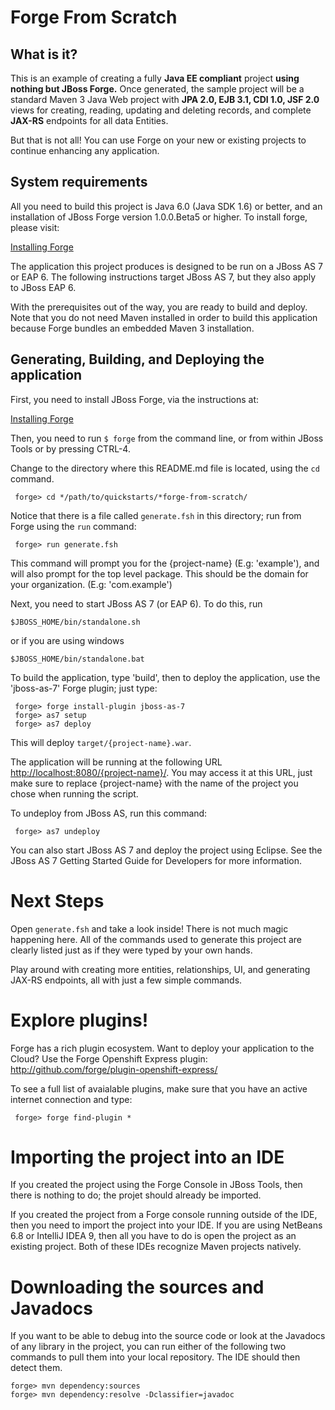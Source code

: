 Forge From Scratch
========================

What is it?
-----------

This is an example of creating a fully **Java EE compliant** project **using nothing
but JBoss Forge.** Once generated, the sample project will be a standard Maven 3
Java Web project with **JPA 2.0, EJB 3.1, CDI 1.0, JSF 2.0** views for creating, reading, updating
and deleting records, and complete **JAX-RS** endpoints for all data Entities.

But that is not all! You can use Forge on your new or existing projects
to continue enhancing any application.

System requirements
-------------------

All you need to build this project is Java 6.0 (Java SDK 1.6) or better, and an installation
of JBoss Forge version 1.0.0.Beta5 or higher. To install forge, please visit: 

   [Installing Forge](https://docs.jboss.org/author/display/FORGE/Installation)

The application this project produces is designed to be run on a JBoss AS 7 or EAP 6. 
The following instructions target JBoss AS 7, but they also apply to JBoss EAP 6.
 
With the prerequisites out of the way, you are ready to build and deploy. Note that you
do not need Maven installed in order to build this application because Forge bundles
an embedded Maven 3 installation.

Generating, Building, and Deploying the application
-------------------------
 
First, you need to install JBoss Forge, via the instructions at:

   [Installing Forge](https://docs.jboss.org/author/display/FORGE/Installation)

Then, you need to run `$ forge` from the command line, or from within JBoss Tools
or by pressing CTRL-4.

Change to the directory where this README.md file is located, using the `cd` command.

     forge> cd */path/to/quickstarts/*forge-from-scratch/

Notice that there is a file called `generate.fsh` in this directory; run from Forge
using the `run` command:

     forge> run generate.fsh

This command will prompt you for the {project-name} (E.g: 'example'),
and will also prompt for the top level package. This should be the domain for your
organization. (E.g: 'com.example')

Next, you need to start JBoss AS 7 (or EAP 6). To do this, run
  
    $JBOSS_HOME/bin/standalone.sh
  
or if you are using windows
 
    $JBOSS_HOME/bin/standalone.bat

To build the application, type 'build', then to deploy the application, use the 
'jboss-as-7' Forge plugin; just type:

     forge> forge install-plugin jboss-as-7
	 forge> as7 setup
	 forge> as7 deploy

This will deploy `target/{project-name}.war`.
 
The application will be running at the following URL <http://localhost:8080/{project-name}/>.
You may access it at this URL, just make sure to replace {project-name} with the name of the
project you chose when running the script.

To undeploy from JBoss AS, run this command:

     forge> as7 undeploy

You can also start JBoss AS 7 and deploy the project using Eclipse. See the JBoss AS 7
Getting Started Guide for Developers for more information.
 
Next Steps
============================
Open `generate.fsh` and take a look inside! There is not much magic happening here. All of the
commands used to generate this project are clearly listed just as if they were typed by your
own hands.

Play around with creating more entities, relationships, UI, and generating JAX-RS endpoints,
all with just a few simple commands.

Explore plugins! 
================
Forge has a rich plugin ecosystem. Want to deploy your application to the Cloud?
Use the Forge Openshift Express plugin: http://github.com/forge/plugin-openshift-express/

To see a full list of avaialable plugins, make sure that you have an active internet connection and type:

     forge> forge find-plugin *

Importing the project into an IDE
=================================

If you created the project using the Forge Console in JBoss Tools, then there is 
nothing to do; the projet should already be imported.

If you created the project from a Forge console running outside of the IDE, then
you need to import the project into your IDE. If you are using NetBeans 6.8 or
IntelliJ IDEA 9, then all you have to do is open the project as an existing
project. Both of these IDEs recognize Maven projects natively.

Downloading the sources and Javadocs
====================================

If you want to be able to debug into the source code or look at the Javadocs
of any library in the project, you can run either of the following two
commands to pull them into your local repository. The IDE should then detect
them.

    forge> mvn dependency:sources
    forge> mvn dependency:resolve -Dclassifier=javadoc
